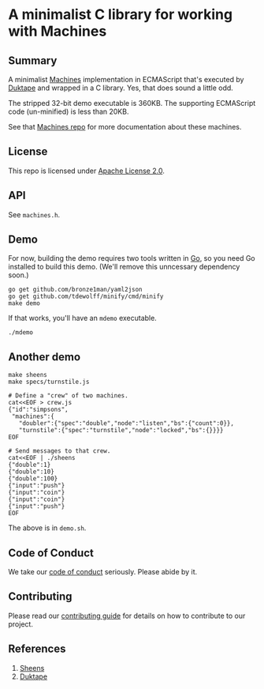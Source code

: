# A minimalist C library for working with Machines

## Summary

A minimalist [Machines](https://github.com/Comcast/sheens)
implementation in ECMAScript that's executed by
[Duktape](http://duktape.org/) and wrapped in a C library.  Yes, that
does sound a little odd.

The stripped 32-bit demo executable is 360KB.  The supporting
ECMAScript code (un-minified) is less than 20KB.

See that [Machines repo](https://github.com/Comcast/sheens) for more
documentation about these machines.

## License

This repo is licensed under [Apache License 2.0](LICENSE).

## API

See `machines.h`.

## Demo

For now, building the demo requires two tools written in
[Go](https://golang.org/), so you need Go installed to build this
demo.  (We'll remove this unncessary dependency soon.)

```Shell
go get github.com/bronze1man/yaml2json
go get github.com/tdewolff/minify/cmd/minify
make demo
```

If that works, you'll have an `mdemo` executable.

```Shell
./mdemo
```

## Another demo

```Shell
make sheens
make specs/turnstile.js

# Define a "crew" of two machines.
cat<<EOF > crew.js
{"id":"simpsons",
 "machines":{
   "doubler":{"spec":"double","node":"listen","bs":{"count":0}},
   "turnstile":{"spec":"turnstile","node":"locked","bs":{}}}}
EOF

# Send messages to that crew.
cat<<EOF | ./sheens
{"double":1}
{"double":10}
{"double":100}
{"input":"push"}
{"input":"coin"}
{"input":"coin"}
{"input":"push"}
EOF
```

The above is in `demo.sh`.


## Code of Conduct

We take our [code of conduct](CODE_OF_CONDUCT.md) seriously. Please
abide by it.


## Contributing

Please read our [contributing guide](CONTRIBUTING.md) for details on
how to contribute to our project.


## References

1. [Sheens](https://github.com/Comcast/sheens)
1. [Duktape](http://duktape.org/)
